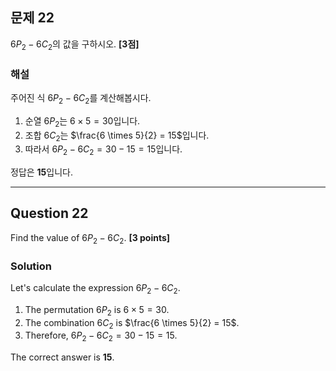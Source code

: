 

## 문제 22  
$6P_2 - 6C_2$의 값을 구하시오. **[3점]**

### 해설  
주어진 식 $6P_2 - 6C_2$를 계산해봅시다.

1. 순열 $6P_2$는 $6 \times 5 = 30$입니다.
2. 조합 $6C_2$는 $\frac{6 \times 5}{2} = 15$입니다.
3. 따라서 $6P_2 - 6C_2 = 30 - 15 = 15$입니다.

정답은 **15**입니다.

---

## Question 22  
Find the value of $6P_2 - 6C_2$. **[3 points]**

### Solution  
Let's calculate the expression $6P_2 - 6C_2$.

1. The permutation $6P_2$ is $6 \times 5 = 30$.
2. The combination $6C_2$ is $\frac{6 \times 5}{2} = 15$.
3. Therefore, $6P_2 - 6C_2 = 30 - 15 = 15$.

The correct answer is **15**.

